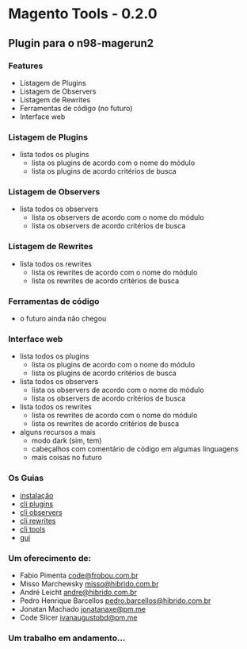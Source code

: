 # Magento Tools - 0.2.0

## Plugin para o n98-magerun2

### Features

- Listagem de Plugins
- Listagem de Observers
- Listagem de Rewrites
- Ferramentas de código (no futuro)
- Interface web

### Listagem de Plugins

- lista todos os plugins
  - lista os plugins de acordo com o nome do módulo
  - lista os plugins de acordo critérios de busca

### Listagem de Observers

- lista todos os observers
  - lista os observers de acordo com o nome do módulo
  - lista os observers de acordo critérios de busca

### Listagem de Rewrites

- lista todos os rewrites
  - lista os rewrites de acordo com o nome do módulo
  - lista os rewrites de acordo critérios de busca

### Ferramentas de código

- o futuro ainda não chegou

### Interface web

- lista todos os plugins
  - lista os plugins de acordo com o nome do módulo
  - lista os plugins de acordo critérios de busca
- lista todos os observers
  - lista os observers de acordo com o nome do módulo
  - lista os observers de acordo critérios de busca
- lista todos os rewrites
  - lista os rewrites de acordo com o nome do módulo
  - lista os rewrites de acordo critérios de busca
- alguns recursos a mais
    - modo dark (sim, tem)
    - cabeçalhos com comentário de código em algumas linguagens
    - mais coisas no futuro

### Os Guias

- [instalação](./.docs/install.md)
- [cli plugins](./.docs/cli-plugins.md)
- [cli observers](./.docs/cli-observers.md)
- [cli rewrites](./.docs/cli-rewrites.md)
- [cli tools](./.docs/cli-tools.md)
- [gui](./.docs/gui.md)

### Um oferecimento de:

- Fabio Pimenta <code@frobou.com.br>
- Misso Marchewsky <misso@hibrido.com.br>
- André Leicht <andre@hibrido.com.br>
- Pedro Henrique Barcellos <pedro.barcellos@hibrido.com.br>
- Jonatan Machado <jonatanaxe@pm.me>
- Code Slicer <ivanaugustobd@pm.me>

### Um trabalho em andamento...